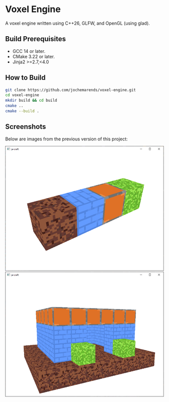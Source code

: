 # Voxel Engine

A voxel engine written using C++26, GLFW, and OpenGL (using glad).

## Build Prerequisites

- GCC 14 or later.
- CMake 3.22 or later.
- Jinja2 >=2.7,<4.0

## How to Build

```sh
git clone https://github.com/jochemarends/voxel-engine.git
cd voxel-engine
mkdir build && cd build
cmake ..
cmake --build .
```

## Screenshots

Below are images from the previous version of this project:

![img0](images/image0.png)
![img1](images/image1.png)

